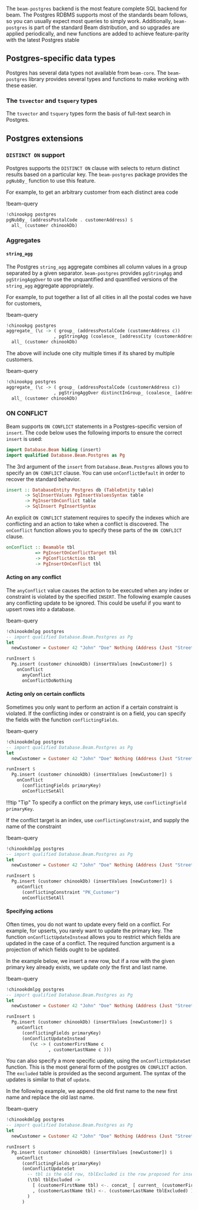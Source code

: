 The `beam-postgres` backend is the most feature complete SQL backend for beam.
The Postgres RDBMS supports most of the standards beam follows, so you can
usually expect most queries to simply work. Additionally, `beam-postgres` is
part of the standard Beam distribution, and so upgrades are applied
periodically, and new functions are added to achieve feature-parity with the
latest Postgres stable

## Postgres-specific data types

Postgres has several data types not available from `beam-core`. The
`beam-postgres` library provides several types and functions to make working
with these easier.

### The `tsvector` and `tsquery` types

The `tsvector` and `tsquery` types form the basis of full-text search in
Postgres.

## Postgres extensions

### `DISTINCT ON` support

Postgres supports the `DISTINCT ON` clause with selects to return distinct
results based on a particular key. The `beam-postgres` package provides the
`pgNubBy_` function to use this feature.

For example, to get an arbitrary customer from each distinct area code

!beam-query
```haskell
!chinookpg postgres
pgNubBy_ (addressPostalCode . customerAddress) $
  all_ (customer chinookDb)
```

### Aggregates

#### `string_agg`

The Postgres `string_agg` aggregate combines all column values in a group
separated by a given separator. `beam-postgres` provides `pgStringAgg` and
`pgStringAggOver` to use the unquantified and quantified versions of the
`string_agg` aggregate appropriately.

For example, to put together a list of all cities in all the postal codes we have for customers,

!beam-query
```haskell
!chinookpg postgres
aggregate_ (\c -> ( group_ (addressPostalCode (customerAddress c))
                  , pgStringAgg (coalesce_ [addressCity (customerAddress c)] "") ",") ) $
  all_ (customer chinookDb)
```

The above will include one city multiple times if its shared by multiple customers.

!beam-query
```haskell
!chinookpg postgres
aggregate_ (\c -> ( group_ (addressPostalCode (customerAddress c))
                  , pgStringAggOver distinctInGroup_ (coalesce_ [addressCity (customerAddress c)] "") ",") ) $
  all_ (customer chinookDb)
```

### ON CONFLICT

Beam supports `ON CONFLICT` statements in a Postgres-specific version of
`insert`. The code below uses the following imports to ensure the correct `insert` is used:

```haskell
import Database.Beam hiding (insert)
import qualified Database.Beam.Postgres as Pg
```

The 3rd argument of the `insert` from `Database.Beam.Postgres` allows
you to specify an `ON CONFLICT` clause. You can use
`onConflictDefault` in order to recover the standard behavior.

```haskell
insert :: DatabaseEntity Postgres db (TableEntity table)
       -> SqlInsertValues PgInsertValuesSyntax table
       -> PgInsertOnConflict table
       -> SqlInsert PgInsertSyntax
```

An explicit `ON CONFLICT` statement requires to specify the indexes
which are conflicting and an action to take when a conflict is
discovered. The `onConflict` function allows you to specify these
parts of the `ON CONFLICT` clause.

```haskell
onConflict :: Beamable tbl
           => PgInsertOnConflictTarget tbl
           -> PgConflictAction tbl
           -> PgInsertOnConflict tbl
```

#### Acting on any conflict

The `anyConflict` value causes the action to be executed when any
index or constraint is violated by the specified `INSERT`. The
following example causes any conflicting update to be ignored. This
could be useful if you want to upsert rows into a database.

!beam-query
```haskell
!chinookdmlpg postgres
-- import qualified Database.Beam.Postgres as Pg
let
  newCustomer = Customer 42 "John" "Doe" Nothing (Address (Just "Street") (Just "City") (Just "State") Nothing Nothing) Nothing Nothing "john.doe@johndoe.com" nothing_

runInsert $
  Pg.insert (customer chinookDb) (insertValues [newCustomer]) $
    onConflict
      anyConflict
      onConflictDoNothing
```

#### Acting only on certain conflicts

Sometimes you only want to perform an action if a certain constraint
is violated.  If the conflicting index or constraint is on a field,
you can specify the fields with the function `conflictingFields`.

!beam-query
```haskell
!chinookdmlpg postgres
-- import qualified Database.Beam.Postgres as Pg
let
  newCustomer = Customer 42 "John" "Doe" Nothing (Address (Just "Street") (Just "City") (Just "State") Nothing Nothing) Nothing Nothing "john.doe@johndoe.com" nothing_

runInsert $
  Pg.insert (customer chinookDb) (insertValues [newCustomer]) $
    onConflict
      (conflictingFields primaryKey)
      onConflictSetAll
```

!!!tip "Tip"
   To specify a conflict on the primary keys, use `conflictingField primaryKey`.

If the conflict target is an index, use `conflictingConstraint`, and supply the name of the constraint

!beam-query
```haskell
!chinookdmlpg postgres
-- import qualified Database.Beam.Postgres as Pg
let
  newCustomer = Customer 42 "John" "Doe" Nothing (Address (Just "Street") (Just "City") (Just "State") Nothing Nothing) Nothing Nothing "john.doe@johndoe.com" nothing_

runInsert $
  Pg.insert (customer chinookDb) (insertValues [newCustomer]) $
    onConflict
      (conflictingConstraint "PK_Customer")
      onConflictSetAll
```

#### Specifying actions

Often times, you do not want to update every field on a conflict. For
example, for upserts, you rarely want to update the primary key. The
function `onConflictUpdateInstead` allows you to restrict which fields
are updated in the case of a conflict. The required function argument
is a projection of which fields ought to be updated.

In the example below, we insert a new row, but if a row with the given
primary key already exists, we update *only* the first and last name.

!beam-query
```haskell
!chinookdmlpg postgres
-- import qualified Database.Beam.Postgres as Pg
let
  newCustomer = Customer 42 "John" "Doe" Nothing (Address (Just "Street") (Just "City") (Just "State") Nothing Nothing) Nothing Nothing "john.doe@johndoe.com" nothing_

runInsert $
  Pg.insert (customer chinookDb) (insertValues [newCustomer]) $
    onConflict
      (conflictingFields primaryKey)
      (onConflictUpdateInstead
	     (\c -> ( customerFirstName c
		        , customerLastName c )))
```

You can also specify a more specific update, using the
`onConflictUpdateSet` function. This is the most general form of the
postgres `ON CONFLICT` action. The `excluded` table is provided as the
second argument. The syntax of the updates is similar to that of
`update`.

In the following example, we append the old first name to the new
first name and replace the old last name.

!beam-query
```haskell
!chinookdmlpg postgres
-- import qualified Database.Beam.Postgres as Pg
let
  newCustomer = Customer 42 "John" "Doe" Nothing (Address (Just "Street") (Just "City") (Just "State") Nothing Nothing) Nothing Nothing "john.doe@johndoe.com" nothing_

runInsert $
  Pg.insert (customer chinookDb) (insertValues [newCustomer]) $
    onConflict
      (conflictingFields primaryKey)
      (onConflictUpdateSet
	    -- tbl is the old row, tblExcluded is the row proposed for insertion
        (\tbl tblExcluded ->
          [ (customerFirstName tbl) <-. concat_ [ current_ (customerFirstName tbl),  customerFirstName tblExcluded ]
          , (customerLastName tbl) <-. (customerLastName tblExcluded) ]
        )
      )
```

